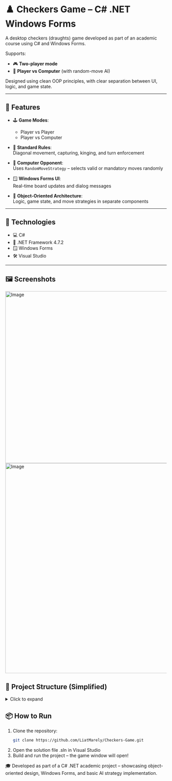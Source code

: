 # ♟️ Checkers Game – C# .NET Windows Forms

A desktop checkers (draughts) game developed as part of an academic course using C# and Windows Forms.

Supports:
- 🎮 **Two-player mode**  
- 🤖 **Player vs Computer** (with random-move AI)

Designed using clean OOP principles, with clear separation between UI, logic, and game state.

---

## 🚀 Features

- 🕹️ **Game Modes**:  
  - Player vs Player  
  - Player vs Computer

- 📏 **Standard Rules**:  
  Diagonal movement, capturing, kinging, and turn enforcement

- 🤖 **Computer Opponent**:  
  Uses `RandomMoveStrategy` – selects valid or mandatory moves randomly

- 🪟 **Windows Forms UI**:  
  Real-time board updates and dialog messages

- 🧱 **Object-Oriented Architecture**:  
  Logic, game state, and move strategies in separate components

---

## 🧠 Technologies

- 💻 C#
- 🧩 .NET Framework 4.7.2  
- 🪟 Windows Forms  
- 🛠️ Visual Studio

---
## 🖼️ Screenshots

<p float="left">
  <img width="723" height="536" alt="Image" src="https://github.com/user-attachments/assets/6fc7dbc2-fe7c-45f0-8c64-86903ec4c5e6" />
<img width="647" height="655" alt="Image" src="https://github.com/user-attachments/assets/e2751b02-5a26-4116-9c8b-5a8cf58b6561" />
</p>

## 📂 Project Structure (Simplified)

<details>
  <summary>Click to expand</summary>

<pre>

📁 FormUI
│   ├── Form1.cs
│   ├── FormBoardGame.cs
│   ├── ShowMessages.cs
│   └── Program.cs
📁 Logic
│   ├── Models/
│   │   ├── Board.cs
│   │   ├── Move.cs
│   │   ├── Piece.cs
│   │   ├── Player.cs
│   │   └── Position.cs
│   ├── States/
│   │   ├── IGameState.cs
│   │   ├── PlayerTurnState.cs
│   │   └── GameOverState.cs
│   ├── Strategies/
│   │   ├── IStrategy.cs
│   │   └── RandomMoveStrategy.cs
│   └── Game.cs

</pre>
</details>

## 📦 How to Run

1. Clone the repository:
   ```bash
   git clone https://github.com/LiatMarely/Checkers-Game.git
2. Open the solution file .sln in Visual Studio
3. Build and run the project – the game window will open!

🎓 Developed as part of a C# .NET academic project – showcasing object-oriented design, Windows Forms, and basic AI strategy implementation.




